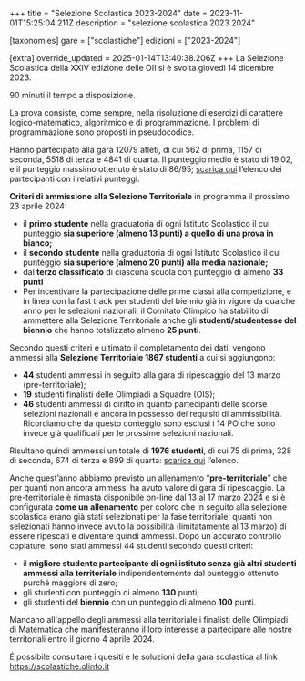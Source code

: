 +++
title = "Selezione Scolastica 2023-2024"
date = 2023-11-01T15:25:04.211Z
description = "selezione scolastica 2023 2024"

[taxonomies]
gare = ["scolastiche"]
edizioni = ["2023-2024"]

[extra]
override_updated = 2025-01-14T13:40:38.206Z
+++
La Selezione Scolastica della XXIV edizione delle OII si è svolta giovedì 14 dicembre 2023.

<!-- more -->

90 minuti il tempo a disposizione.

La prova consiste, come sempre, nella risoluzione di esercizi di carattere logico-matematico, algoritmico e di programmazione. I problemi di programmazione sono proposti in pseudocodice.

Hanno partecipato alla gara 12079 atleti, di cui 562 di prima, 1157 di seconda, 5518 di terza e 4841 di quarta. Il punteggio medio è stato di 19.02, e il punteggio massimo ottenuto è stato di 86/95; [scarica qui](/results/Classifica_generale_selezione_scolastica_14dicembre2023.xlsx) l’elenco dei partecipanti con i relativi punteggi.

**Criteri di ammissione alla Selezione Territoriale** in programma il prossimo 23 aprile 2024:

* il **primo studente** nella graduatoria di ogni Istituto Scolastico il cui punteggio **sia superiore (almeno 13 punti) a quello di una prova in bianco;**
* il **secondo studente** nella graduatoria di ogni Istituto Scolastico il cui punteggio **sia superiore (almeno 20 punti) alla media nazionale;**
* dal **terzo classificato** di ciascuna scuola con punteggio di almeno **33 punti**
* Per incentivare la partecipazione delle prime classi alla competizione, e in linea con la fast track per studenti del biennio già in vigore da qualche anno per le selezioni nazionali, il Comitato Olimpico ha stabilito di ammettere alla Selezione Territoriale anche gli **studenti/studentesse del biennio** che hanno totalizzato almeno **25 punti**.

Secondo questi criteri e ultimato il completamento dei dati, vengono ammessi alla **Selezione Territoriale 1867 studenti** a cui si aggiungono:

* **44** studenti ammessi in seguito alla gara di ripescaggio del 13 marzo (pre-territoriale);
* **19** studenti finalisti delle Olimpiadi a Squadre (OIS);
* **46** studenti ammessi di diritto in quanto partecipanti delle scorse selezioni nazionali e ancora in possesso dei requisiti di ammissibilità. Ricordiamo che da questo conteggio sono esclusi i 14 PO che sono invece già qualificati per le prossime selezioni nazionali.

Risultano quindi ammessi un totale di **1976 studenti**,  di cui 75 di prima, 328 di seconda, 674 di terza e 899 di quarta: [scarica qui](/results/Ammessi_Selezione_Territoriale_2024.xlsx) l’elenco.

Anche quest’anno abbiamo previsto un allenamento “**pre-territoriale**” che per quanti non ancora ammessi ha avuto valore di gara di ripescaggio. La pre-territoriale è rimasta disponibile on-line dal 13 al 17 marzo 2024 e si è configurata **come un allenamento** per coloro che in seguito alla selezione scolastica erano già stati selezionati per la fase territoriale; quanti non selezionati hanno invece avuto la possibilità (limitatamente al 13 marzo) di essere ripescati e diventare quindi ammessi. Dopo un accurato controllo copiature, sono stati ammessi 44 studenti secondo questi criteri:

* il **migliore studente partecipante di ogni istituto senza già altri studenti ammessi alla territoriale** indipendentemente dal punteggio ottenuto purché maggiore di zero;
* gli studenti con punteggio di almeno **130** punti;
* gli studenti del **biennio** con un punteggio di almeno **100** punti.

Mancano all'appello degli ammessi alla territoriale i finalisti delle Olimpiadi di Matematica che manifesteranno il loro interesse a partecipare alle nostre territoriali entro il giorno 4 aprile 2024.

É possibile consultare i quesiti e le soluzioni della gara scolastica al link <https://scolastiche.olinfo.it>
